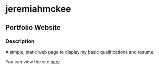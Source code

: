 # jeremiahmckee

## Portfolio Website

### Description

A simple, static web page to display my basic qualifications and resume.

You can view the site [here](http://jmckee03.github.io/jeremiahmckee/)
